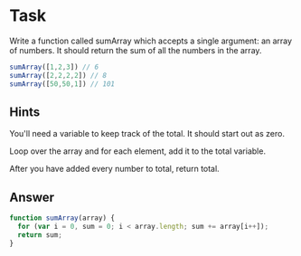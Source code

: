 # Task 

Write a function called sumArray which accepts a single argument: an array of numbers.  It should return the sum of all the numbers in the array.

```javascript
sumArray([1,2,3]) // 6
sumArray([2,2,2,2]) // 8
sumArray([50,50,1]) // 101
```
## Hints

You'll need a variable to keep track of the total.  It should start out as zero.

Loop over the array and for each element, add it to the total variable.

After you have added every number to total, return total.

## Answer

```javascript
function sumArray(array) {
  for (var i = 0, sum = 0; i < array.length; sum += array[i++]);
  return sum;
}
```
